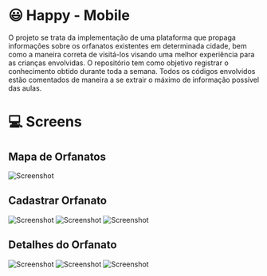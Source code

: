 # :smiley: Happy - Mobile

O projeto se trata da implementação de uma plataforma que propaga informações sobre os orfanatos existentes em determinada cidade, bem como a maneira correta de visitá-los visando uma melhor experiência para as crianças envolvidas.
O repositório tem como objetivo registrar o conhecimento obtido durante toda a semana. Todos os códigos envolvidos estão comentados de maneira a se extrair o máximo de informação possível das aulas.

# :computer: Screens

## Mapa de Orfanatos
![Screenshot](assets/prints/orphanageMaps_01.PNG)

## Cadastrar Orfanato
![Screenshot](assets/prints/createOrphanage_01.jpg)
![Screenshot](assets/prints/createOrphanage_02.jpg)
![Screenshot](assets/prints/createOrphanage_03.jpg)

## Detalhes do Orfanato
![Screenshot](assets/prints/orphanageMaps_02.PNG)
![Screenshot](assets/prints/orphanageDetails_01.jpg)
![Screenshot](assets/prints/orphanageDetails_02.jpg)




